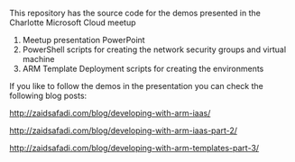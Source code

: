 This repository has the source code for the demos presented in the Charlotte Microsoft Cloud meetup

 1.	Meetup presentation PowerPoint 
 2.	PowerShell scripts for creating the network security groups and virtual machine
 3.	ARM Template Deployment scripts for creating the environments

If you like to follow the demos in the presentation you can check the following blog posts:

http://zaidsafadi.com/blog/developing-with-arm-iaas/

http://zaidsafadi.com/blog/developing-with-arm-iaas-part-2/

http://zaidsafadi.com/blog/developing-with-arm-templates-part-3/
